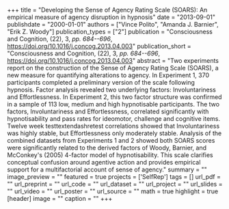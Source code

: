 +++
title = "Developing the Sense of Agency Rating Scale (SOARS): An empirical measure of agency disruption in hypnosis"
date = "2013-09-01"
publishdate = "2000-01-01"
authors = ["Vince Polito", "Amanda J. Barnier", "Erik Z. Woody"]
publication_types = ["2"]
publication = "Consciousness and Cognition, (22), 3, _pp. 684--696_, https://doi.org/10.1016/j.concog.2013.04.003"
publication_short = "Consciousness and Cognition, (22), 3, _pp. 684--696_, https://doi.org/10.1016/j.concog.2013.04.003"
abstract = "Two experiments report on the construction of the Sense of Agency Rating Scale (SOARS), a new measure for quantifying alterations to agency. In Experiment 1, 370 participants completed a preliminary version of the scale following hypnosis. Factor analysis revealed two underlying factors: Involuntariness and Effortlessness. In Experiment 2, this two factor structure was confirmed in a sample of 113 low, medium and high hypnotisable participants. The two factors, Involuntariness and Effortlessness, correlated significantly with hypnotisability and pass rates for ideomotor, challenge and cognitive items. Twelve week testtextendashretest correlations showed that Involuntariness was highly stable, but Effortlessness only moderately stable. Analysis of the combined datasets from Experiments 1 and 2 showed both SOARS scores were significantly related to the derived factors of Woody, Barnier, and McConkey's (2005) 4-factor model of hypnotisability. This scale clarifies conceptual confusion around agentive action and provides empirical support for a multifactorial account of sense of agency."
summary = ""
image_preview = ""
featured = true
projects = ['SelfRep']
tags = []
url_pdf = ""
url_preprint = ""
url_code = ""
url_dataset = ""
url_project = ""
url_slides = ""
url_video = ""
url_poster = ""
url_source = ""
math = true
highlight = true
[header]
image = ""
caption = ""
+++
